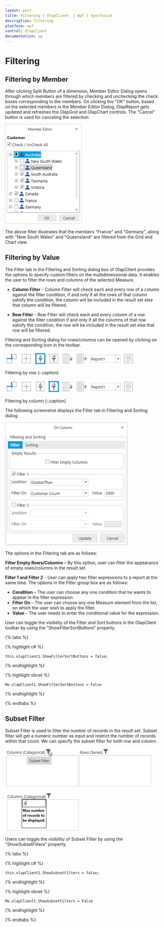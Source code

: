```yaml
---
layout: post
title: Filtering | OlapClient  | Wpf | Syncfusion
description: filtering
platform: wpf
control: OlapClient 
documentation: ug
---
```


# Filtering

## Filtering by Member

After clicking Split Button of a dimension, Member Editor Dialog opens through which members are filtered by checking and unchecking the check boxes corresponding to the members. On clicking the "OK" button, based on the selected members in the Member Editor Dialog, OlapReport gets updated and refreshes the OlapGrid and OlapChart controls. The "Cancel" button is used for canceling the selection.

![](Filtering_images/Filtering_img1.png)

The above filter illustrates that the members "France" and "Germany", along with "New South Wales" and "Queensland" are filtered from the Grid and Chart view.

## Filtering by Value

The Filter tab in the Filtering and Sorting dialog box of OlapClient provides the options to specify custom filters on the multidimensional data. It enables the user to filter the rows and columns of the selected Measure.

* **Column Filter** - Column Filter will check each and every row of a column against the filter condition, if and only if all the rows of that column satisfy the condition, the column will be included in the result set else that column will be filtered.

* **Row Filter** - Row Filter will check each and every column of a row against the filter condition if and only if all the columns of that row satisfy the condition, the row will be included in the result set else that row will be filtered.

Filtering and Sorting dialog for rows/columns can be opened by clicking on the corresponding icon in the toolbar.

![](Filtering_images/Filtering_img2.png)

Filtering by row
{:.caption}

![](Filtering_images/Filtering_img3.png)

Filtering by column
{:.caption}

The following screenshot displays the Filter tab in Filtering and Sorting dialog.

![](Filtering_images/Filtering_img4.png)

The options in the Filtering tab are as follows:

**Filter Empty Rows/Columns** – By this option, user can filter the appearance of empty rows/columns in the result set.

**Filter 1 and Filter 2** - User can apply two filter expressions to a report at the same time. The options in the Filter group box are as follows:

* **Condition** – The user can choose any one condition that he wants to appear in the filter expression.
* **Filter On** – The user can choose any one Measure element from the list, on which the user wish to apply the filter.
* **Value** – The user needs to enter the conditional value for the expression.

User can toggle the visibility of the Filter and Sort buttons in the OlapClient toolbar by using the "ShowFilterSortButtons" property. 

{% tabs %} 

{% highlight c# %}  

    this.olapClient1.ShowFilterSortButtons = false;

{% endhighlight %} 

{% highlight vbnet %} 

    Me.olapClient1.ShowFilterSortButtons = False

{% endhighlight %}
 
{% endtabs %}

## Subset Filter

Subset Filter is used to filter the number of records in the result set. Subset filter will get a numeric number as input and restrict the number of records within that count. We can specify the subset filter for both row and column.

![](Filtering_images/Filtering_img6.png)

![](Filtering_images/Filtering_img5.png)

Users can toggle the visibility of Subset Filter by using the "ShowSubsetFilters" property.

{% tabs %}

{% highlight c# %}  

    this.olapClient1.ShowSubsetFilters = false;

{% endhighlight %} 

{% highlight vbnet %} 

    Me.olapClient1.ShowSubsetFilters = False

{% endhighlight %}

{% endtabs %}
